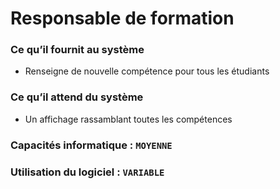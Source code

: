 # Responsable de formation

### Ce qu’il fournit au système
- Renseigne de nouvelle compétence pour tous les étudiants

### Ce qu’il attend du système
- Un affichage rassamblant toutes les compétences

### Capacités informatique : ``` MOYENNE ```

### Utilisation du logiciel : ``` VARIABLE ```
